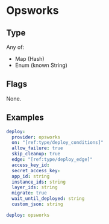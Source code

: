 # Opsworks



## Type

Any of:

* Map (Hash)
* Enum (known String)

## Flags

None.


## Examples

```yaml
deploy:
  provider: opsworks
  on: "[ref:type/deploy_conditions]"
  allow_failure: true
  skip_cleanup: true
  edge: "[ref:type/deploy_edge]"
  access_key_id: 
  secret_access_key: 
  app_id: string
  instance_ids: string
  layer_ids: string
  migrate: true
  wait_until_deployed: string
  custom_json: string
```

```yaml
deploy: opsworks

```
